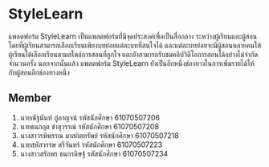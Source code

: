 # StyleLearn
แพลตฟอร์ม StyleLearn เป็นแพลตฟอร์มที่มีจุดประสงค์เพื่อเป็นสื่อกลาง
ระหว่างผู้เรียนและผู้สอน โดยที่ผู้เรียนสามารถเลือกเรียนเพียงบทย่อยแต่ละบทที่สนใจได้
และแต่ละบทย่อยจะมีผู้สอนหลายคนให้ผู้เรียนได้เลือกเรียนตามสไตล์การสอนที่ถูกใจ
และยังสามารถรับชมคลิปวิดีโอการสอนได้อย่างไม่จำกัดจำนวนครั้ง นอกจากนั้นแล้ว
แพลตฟอร์ม StyleLearn ยังเป็นอีกหนึ่งช่องทางในการเพิ่มรายได้ให้กับผู้สอนอีกช่องทางหนึ่ง
## Member
1. นายณัฐนันท์      ภู่กาญจน์       รหัสนักศึกษา 61070507206
2. นายธนกฤต       ขำสุวรรณ์      รหัสนักศึกษา 61070507208
3. นางสาวรพีพรรณ   มาสถิตทรัพย์    รหัสนักศึกษา 61070507218
4. นายสหัสวรรษ     ศรีจันทร์        รหัสนักศึกษา 61070507223
5. นางสาวสรัลพร    ธนกรดิษฐ์       รหัสนักศึกษา 61070507234
